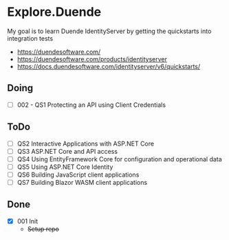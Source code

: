 # Explore.Duende

My goal is to learn Duende IdentityServer by getting the quickstarts into integration tests

- https://duendesoftware.com/
- https://duendesoftware.com/products/identityserver
- https://docs.duendesoftware.com/identityserver/v6/quickstarts/

## Doing

- [ ] 002 - QS1 Protecting an API using Client Credentials

## ToDo

- [ ] QS2 Interactive Applications with ASP.NET Core
- [ ] QS3 ASP.NET Core and API access
- [ ] QS4 Using EntityFramework Core for configuration and operational data
- [ ] QS5 Using ASP.NET Core Identity
- [ ] QS6 Building JavaScript client applications
- [ ] QS7 Building Blazor WASM client applications

## Done

- [x] 001 Init
  - ~~Setup repo~~
